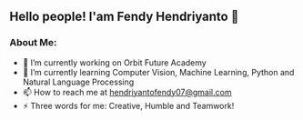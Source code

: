 ## Hello people! I'am Fendy Hendriyanto 👋

### About Me:

- 🔭 I’m currently working on Orbit Future Academy
- 🌱 I’m currently learning Computer Vision, Machine Learning, Python and Natural Language Processing
- 📫 How to reach me at hendriyantofendy07@gmail.com 
- ⚡ Three words for me: Creative, Humble and Teamwork!

